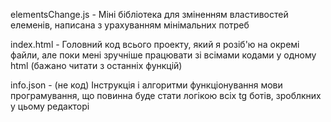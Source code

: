 elementsChange.js  -  Міні бібліотека для зміненням властивостей елеменів, написана з урахуванням мінімальних потреб

index.html         -  Головний код всього проекту, який я розіб'ю на окремі файли, але поки мені зручніше працювати зі всімами кодами у одному html  (бажано читати з останніх функцій)

info.json          -  (не код) Інструкція і алгоритми функціонування мови програмування, що повинна буде стати логікою всіх tg ботів, зроблкних у цьому редакторі
